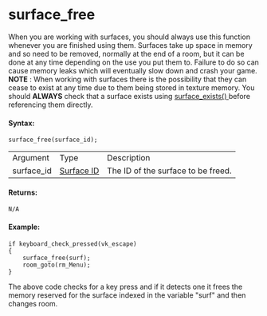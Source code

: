 # surface_free

When you are working with surfaces, you should always use this function
whenever you are finished using them. Surfaces take up space in memory
and so need to be removed, normally at the end of a room, but it can be
done at any time depending on the use you put them to. Failure to do so
can cause memory leaks which will eventually slow down and crash your
game. **NOTE** : When working with surfaces there is the possibility
that they can cease to exist at any time due to them being stored in
texture memory. You should **ALWAYS** check that a surface exists using
[ surface_exists() ](surface_exists) before referencing them
directly.

#### Syntax:

``` gml
surface_free(surface_id);
```

|            |                                                                                                     |                                    |
|------------|-----------------------------------------------------------------------------------------------------|------------------------------------|
| Argument   | Type                                                                                                | Description                        |
| surface_id |  [Surface ID](../../../../../GameMaker_Language/GML_Reference/Drawing/Surfaces/surface_create)  | The ID of the surface to be freed. |

#### Returns:

``` gml
N/A
```

#### Example:

``` gml
if keyboard_check_pressed(vk_escape)
{
    surface_free(surf);
    room_goto(rm_Menu);
}
```

The above code checks for a key press and if it detects one it frees the
memory reserved for the surface indexed in the variable "surf" and then
changes room.
